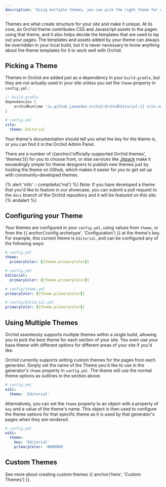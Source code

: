 ```yaml
---
description: 'Using multiple themes, you can pick the right theme for different parts of your site.'
---
```


Themes are what create structure for your site and make it unique. At its core, an Orchid theme contributes CSS and
Javascript assets to the pages using that theme, and it also helps decide the templates that are used to lay out 
your pages. The templates and assets added by your theme can always be overridden in your local build, but it is never
necessary to know anything about the theme templates for it to work well with Orchid. 

## Picking a Theme

Themes in Orchid are added just as a dependency in your `build.gradle`, but they are not actually used in your site 
unless you set the `theme` property in `config.yml` :

```groovy
// build.gradle
dependencies {
    orchidRuntime 'io.github.javaeden.orchid:OrchidEditorial:{{ site.version }}'
}
```

```yaml
# config.yml
site:
  theme: Editorial
```

Your theme's documentation should tell you what the key for the theme is, or you can find it in the Orchid Admin Panel.

There are a number of {{anchor('officially-supported Orchid themes', 'themes')}} for you to choose from, or else 
services like [Jitpack](https://jitpack.io/) make it exceedingly simple for theme designers to publish new themes just 
by hosting the theme on Github, which makes it easier for you to get set up with community-developed themes.

{% alert 'info' :: compileAs('md') %}
Note: If you have developed a theme that you'd like to feature in our showcase, you can submit a pull request to the 
`docs` branch of the Orchid repository and it will be featured on this site.
{% endalert %}

## Configuring your Theme

Your themes are configured in your `config.yml`, using values from `theme`, or from the 
{{ anchor('config archetype', 'Configuration') }} at the theme's key. For example, this current theme is `Editorial`, and
can be configured any of the following ways:



```yaml
# config.yml
theme:
  primaryColor: {{theme.primaryColor}}
```

```yaml
# config.yml
Editorial:
  primaryColor: {{theme.primaryColor}}
```

```yaml
# config/theme.yml
primaryColor: {{theme.primaryColor}}
```

```yaml
# config/Editorial.yml
primaryColor: {{theme.primaryColor}}
```

## Using Multiple Themes

Orchid seamlessly supports multiple themes within a single build, allowing you to pick the best theme for each section 
of your site. You even use your base theme with different options for different areas of your site if you'd like. 

Orchid currently supports setting custom themes for the pages from each generator. Simply set the name of the Theme 
you'd like to use in the generator's `theme` property in `config.yml`. The theme will use the normal theme options as 
outlines in the section above.

```yaml
# config.yml
wiki:
  theme: 'Editorial'
``` 

Alternatively, you can set the `theme` property to an object with a property of `key` and a value of the theme's name.
This object is then used to configure the theme options for that specific theme as it is used by that generator's pages
when they are rendered.

```yaml
# config.yml
wiki:
  theme: 
    key: 'Editorial'
    primaryColor: '#000000'
``` 

## Custom Themes

See more about creating custom themes {{ anchor('here', 'Custom Themes') }}.
